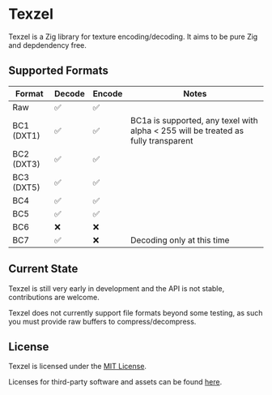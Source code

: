 # Texzel

Texzel is a Zig library for texture encoding/decoding. It aims to be pure Zig and depdendency free.

## Supported Formats
| Format | Decode | Encode | Notes |
|---|---|---|---|
| Raw | ✅ | ✅ |  |
| BC1 (DXT1) | ✅ | ✅ | BC1a is supported, any texel with alpha < 255 will be treated as fully transparent |
| BC2 (DXT3) | ✅ | ✅ | |
| BC3 (DXT5) | ✅ | ✅ | |
| BC4 | ✅ | ✅ | |
| BC5 | ✅ | ✅ | | 
| BC6 | ❌ | ❌ | | 
| BC7 | ✅ | ❌ | Decoding only at this time |

## Current State
Texzel is still very early in development and the API is not stable, contributions are welcome.

Texzel does not currently support file formats beyond some testing, as such you must provide raw buffers to compress/decompress.

## License
Texzel is licensed under the [MIT License](LICENSE).

Licenses for third-party software and assets can be found [here](THIRD_PARTY_LICENSES.md).
